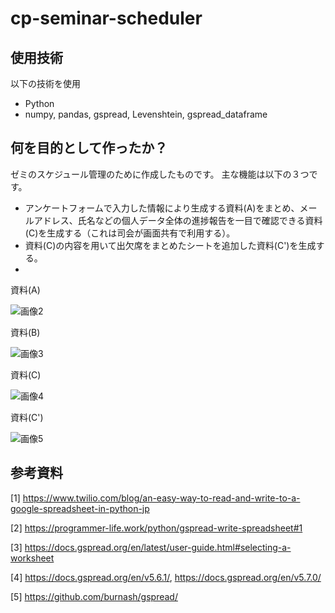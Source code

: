 # cp-seminar-scheduler

## 使用技術

以下の技術を使用

 - Python
 - numpy, pandas, gspread, Levenshtein, gspread_dataframe

## 何を目的として作ったか？

ゼミのスケジュール管理のために作成したものです。
主な機能は以下の３つです。
 - アンケートフォームで入力した情報により生成する資料(A)をまとめ、メールアドレス、氏名などの個人データ全体の進捗報告を一目で確認できる資料(C)を生成する（これは司会が画面共有で利用する）。
 - 資料(C)の内容を用いて出欠席をまとめたシートを追加した資料(C')を生成する。
 - 

資料(A)

![画像2](https://user-images.githubusercontent.com/55615907/206204264-b1f88e25-0fe1-4333-96ff-46f9f17d5454.png)

資料(B)

![画像3](https://user-images.githubusercontent.com/55615907/206204273-26d9bca0-89a5-4116-977a-bcc5a05890a9.png)

資料(C)

![画像4](https://user-images.githubusercontent.com/55615907/206204275-19dba4ca-a593-46ea-901c-69571c4038cb.png)

資料(C')

![画像5](https://user-images.githubusercontent.com/55615907/206204278-d6a6eed5-4533-4009-9a08-2bddc904b520.png)


## 参考資料

[1] https://www.twilio.com/blog/an-easy-way-to-read-and-write-to-a-google-spreadsheet-in-python-jp

[2] https://programmer-life.work/python/gspread-write-spreadsheet#1

[3] https://docs.gspread.org/en/latest/user-guide.html#selecting-a-worksheet

[4] https://docs.gspread.org/en/v5.6.1/, 
    https://docs.gspread.org/en/v5.7.0/
    
[5] https://github.com/burnash/gspread/

